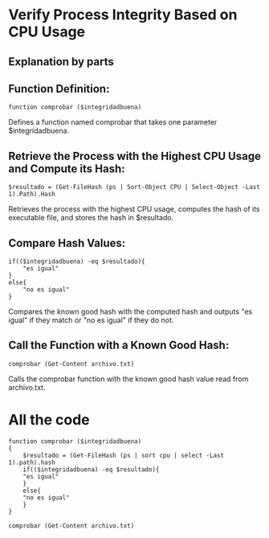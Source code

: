 # Verify Process Integrity Based on CPU Usage

## Explanation by parts

## Function Definition:
```
function comprobar ($integridadbuena)
```
Defines a function named comprobar that takes one parameter $integridadbuena.

## Retrieve the Process with the Highest CPU Usage and Compute its Hash:
```
$resultado = (Get-FileHash (ps | Sort-Object CPU | Select-Object -Last 1).Path).Hash
```
Retrieves the process with the highest CPU usage, computes the hash of its executable file, and stores the hash in $resultado.

## Compare Hash Values:
```
if(($integridadbuena) -eq $resultado){
    "es igual"
}
else{
    "no es igual"
}

```
Compares the known good hash with the computed hash and outputs "es igual" if they match or "no es igual" if they do not.

## Call the Function with a Known Good Hash:
```
comprobar (Get-Content archivo.txt)

```
Calls the comprobar function with the known good hash value read from archivo.txt.

# All the code
```
function comprobar ($integridadbuena)
{
    $resultado = (Get-FileHash (ps | sort cpu | select -Last 1).path).hash
    if(($integridadbuena) -eq $resultado){
    "es igual"
    }
    else{
    "no es igual"
    }
}

comprobar (Get-Content archivo.txt)

```
